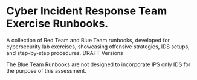 # Cyber Incident Response Team Exercise Runbooks.
A collection of Red Team and Blue Team runbooks, developed for cybersecurity lab exercises, showcasing offensive strategies, IDS setups, and step-by-step procedures. DRAFT Versions

The Blue Team Runbooks are not designed to incorporate IPS only IDS for the purpose of this assessment.
